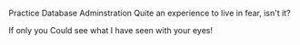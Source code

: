 Practice Database Adminstration
Quite an experience to live in fear, isn't it?

 If only you Could see what I have seen with your eyes!
